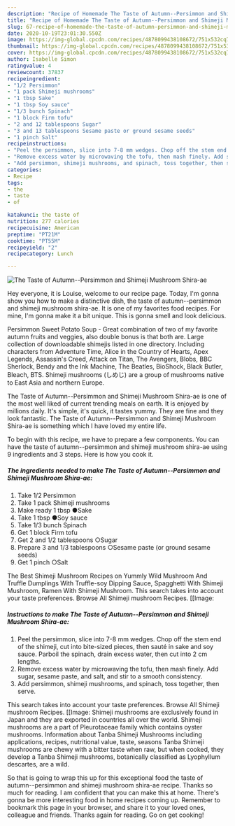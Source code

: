 ```yaml
---
description: "Recipe of Homemade The Taste of Autumn--Persimmon and Shimeji Mushroom Shira-ae"
title: "Recipe of Homemade The Taste of Autumn--Persimmon and Shimeji Mushroom Shira-ae"
slug: 67-recipe-of-homemade-the-taste-of-autumn-persimmon-and-shimeji-mushroom-shira-ae
date: 2020-10-19T23:01:30.550Z
image: https://img-global.cpcdn.com/recipes/4878099438108672/751x532cq70/the-taste-of-autumn-persimmon-and-shimeji-mushroom-shira-ae-recipe-main-photo.jpg
thumbnail: https://img-global.cpcdn.com/recipes/4878099438108672/751x532cq70/the-taste-of-autumn-persimmon-and-shimeji-mushroom-shira-ae-recipe-main-photo.jpg
cover: https://img-global.cpcdn.com/recipes/4878099438108672/751x532cq70/the-taste-of-autumn-persimmon-and-shimeji-mushroom-shira-ae-recipe-main-photo.jpg
author: Isabelle Simon
ratingvalue: 4
reviewcount: 37837
recipeingredient:
- "1/2 Persimmon"
- "1 pack Shimeji mushrooms"
- "1 tbsp Sake"
- "1 tbsp Soy sauce"
- "1/3 bunch Spinach"
- "1 block Firm tofu"
- "2 and 12 tablespoons Sugar"
- "3 and 13 tablespoons Sesame paste or ground sesame seeds"
- "1 pinch Salt"
recipeinstructions:
- "Peel the persimmon, slice into 7-8 mm wedges. Chop off the stem end of the shimeji, cut into bite-sized pieces, then sauté in sake and soy sauce. Parboil the spinach, drain excess water, then cut into 2 cm lengths."
- "Remove excess water by microwaving the tofu, then mash finely. Add sugar, sesame paste, and salt, and stir to a smooth consistency."
- "Add persimmon, shimeji mushrooms, and spinach, toss together, then serve."
categories:
- Recipe
tags:
- the
- taste
- of

katakunci: the taste of 
nutrition: 277 calories
recipecuisine: American
preptime: "PT21M"
cooktime: "PT55M"
recipeyield: "2"
recipecategory: Lunch

---
```



![The Taste of Autumn--Persimmon and Shimeji Mushroom Shira-ae](https://img-global.cpcdn.com/recipes/4878099438108672/751x532cq70/the-taste-of-autumn-persimmon-and-shimeji-mushroom-shira-ae-recipe-main-photo.jpg)

Hey everyone, it is Louise, welcome to our recipe page. Today, I'm gonna show you how to make a distinctive dish, the taste of autumn--persimmon and shimeji mushroom shira-ae. It is one of my favorites food recipes. For mine, I'm gonna make it a bit unique. This is gonna smell and look delicious.

Persimmon Sweet Potato Soup - Great combination of two of my favorite autumn fruits and veggies, also double bonus is that both are. Large collection of downloadable shimejis listed in one directory. Including characters from Adventure Time, Alice in the Country of Hearts, Apex Legends, Assassin&#39;s Creed, Attack on Titan, The Avengers, Blobs, BBC Sherlock, Bendy and the Ink Machine, The Beatles, BioShock, Black Butler, Bleach, BTS. Shimeji mushrooms (しめじ) are a group of mushrooms native to East Asia and northern Europe.

The Taste of Autumn--Persimmon and Shimeji Mushroom Shira-ae is one of the most well liked of current trending meals on earth. It is enjoyed by millions daily. It's simple, it's quick, it tastes yummy. They are fine and they look fantastic. The Taste of Autumn--Persimmon and Shimeji Mushroom Shira-ae is something which I have loved my entire life.


To begin with this recipe, we have to prepare a few components. You can have the taste of autumn--persimmon and shimeji mushroom shira-ae using 9 ingredients and 3 steps. Here is how you cook it.

<!--inarticleads1-->

##### The ingredients needed to make The Taste of Autumn--Persimmon and Shimeji Mushroom Shira-ae:

1. Take 1/2 Persimmon
1. Take 1 pack Shimeji mushrooms
1. Make ready 1 tbsp ●Sake
1. Take 1 tbsp ●Soy sauce
1. Take 1/3 bunch Spinach
1. Get 1 block Firm tofu
1. Get 2 and 1/2 tablespoons ○Sugar
1. Prepare 3 and 1/3 tablespoons ○Sesame paste (or ground sesame seeds)
1. Get 1 pinch ○Salt


The Best Shimeji Mushroom Recipes on Yummly Wild Mushroom And Truffle Dumplings With Truffle-soy Dipping Sauce, Spagghetti With Shimeji Mushroom, Ramen With Shimeji Mushroom. This search takes into account your taste preferences. Browse All Shimeji mushroom Recipes. [[Image: 

<!--inarticleads2-->

##### Instructions to make The Taste of Autumn--Persimmon and Shimeji Mushroom Shira-ae:

1. Peel the persimmon, slice into 7-8 mm wedges. Chop off the stem end of the shimeji, cut into bite-sized pieces, then sauté in sake and soy sauce. Parboil the spinach, drain excess water, then cut into 2 cm lengths.
1. Remove excess water by microwaving the tofu, then mash finely. Add sugar, sesame paste, and salt, and stir to a smooth consistency.
1. Add persimmon, shimeji mushrooms, and spinach, toss together, then serve.


This search takes into account your taste preferences. Browse All Shimeji mushroom Recipes. [[Image: Shimeji mushrooms are exclusively found in Japan and they are exported in countries all over the world. Shimeji mushrooms are a part of Pleurotaceae family which contains oyster mushrooms. Information about Tanba Shimeji Mushrooms including applications, recipes, nutritional value, taste, seasons Tanba Shimeji mushrooms are chewy with a bitter taste when raw, but when cooked, they develop a Tanba Shimeji mushrooms, botanically classified as Lyophyllum descartes, are a wild. 

So that is going to wrap this up for this exceptional food the taste of autumn--persimmon and shimeji mushroom shira-ae recipe. Thanks so much for reading. I am confident that you can make this at home. There's gonna be more interesting food in home recipes coming up. Remember to bookmark this page in your browser, and share it to your loved ones, colleague and friends. Thanks again for reading. Go on get cooking!
